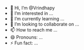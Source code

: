- 👋 Hi, I’m @Vrindhapy
- 👀 I’m interested in ...
- 🌱 I’m currently learning ...
- 💞️ I’m looking to collaborate on ...
- 📫 How to reach me ...
- 😄 Pronouns: ...
- ⚡ Fun fact: ...

<!---
Vrindhapy/Vrindhapy is a ✨ special ✨ repository because its `README.md` (this file) appears on your GitHub profile.
You can click the Preview link to take a look at your changes.
--->
